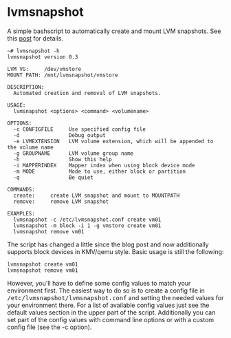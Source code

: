 # lvmsnapshot #

A simple bashscript to automatically create and mount LVM snapshots. See this
[post](http://maff.ailoo.net/2009/07/backup-virtual-machines-lvm-snapshots-ftplicity-duplicity/) for
details.

    ~# lvmsnapshot -h
    lvmsnapshot version 0.3

    LVM VG:     /dev/vmstore
    MOUNT PATH: /mnt/lvmsnapshot/vmstore

    DESCRIPTION:
      Automated creation and removal of LVM snapshots.

    USAGE:
      lvmsnapshot <options> <command> <volumename>

    OPTIONS:
      -c CONFIGFILE     Use specified config file
      -d                Debug output
      -e LVMEXTENSION   LVM volume extension, which will be appended to the volume name
      -g GROUPNAME      LVM volume group name
      -h                Show this help
      -i MAPPERINDEX    Mapper index when using block device mode
      -m MODE           Mode to use, either block or partition
      -q                Be quiet

    COMMANDS:
      create:     create LVM snapshot and mount to MOUNTPATH
      remove:     remove LVM snapshot

    EXAMPLES:
      lvmsnapshot -c /etc/lvmsnapshot.conf create vm01
      lvmsnapshot -m block -i 1 -g vmstore create vm01
      lvmsnapshot remove vm01

The script has changed a little since the blog post and now additionally supports block devices in KMV/qemu style. Basic usage is still the following:

    lvmsnapshot create vm01
    lvmsnapshot remove vm01

However, you'll have to define some config values to match your environment first. The easiest way to do so is to create a config file in <kbd>/etc/lvmsnapshot/lvmsnapshot.conf</kbd> and setting the needed values for your environment there. For a list of available config values just see the default values section in the upper part of the script. Additionally you can set part of the config values with command line options or with a custom config file (see the -c option).